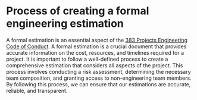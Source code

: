 # Process of creating a formal engineering estimation

A formal estimation is an essential aspect of the [383 Projects Engineering Code of Conduct](https://github.com/383Project/engineering-code-of-conduct). A formal estimation is a crucial document that provides accurate information on the cost, resources, and timelines required for a project. It is important to follow a well-defined process to create a comprehensive estimation that considers all aspects of the project. This process involves conducting a risk assessment, determining the necessary team composition, and granting access to non-engineering team members. By following this process, we can ensure that our estimations are accurate, reliable, and transparent.
